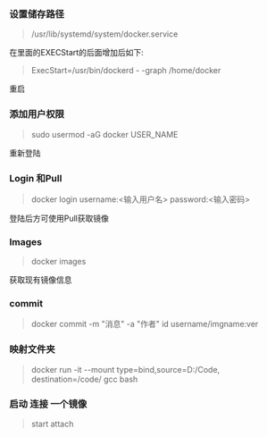 ### 设置储存路径
> /usr/lib/systemd/system/docker.service

在里面的EXECStart的后面增加后如下:

> ExecStart=/usr/bin/dockerd - -graph /home/docker

重启

### 添加用户权限
> sudo usermod -aG docker USER_NAME

重新登陆
### Login 和Pull
> docker login
> username:<输入用户名>
> password:<输入密码>

登陆后方可使用Pull获取镜像
### Images
>docker images

获取现有镜像信息
### commit 
> docker commit -m "消息" -a "作者" id username/imgname:ver

### 映射文件夹
> docker run -it --mount type=bind,source=D:/Code, destination=/code/ gcc bash

### 启动 连接 一个镜像
> start  attach